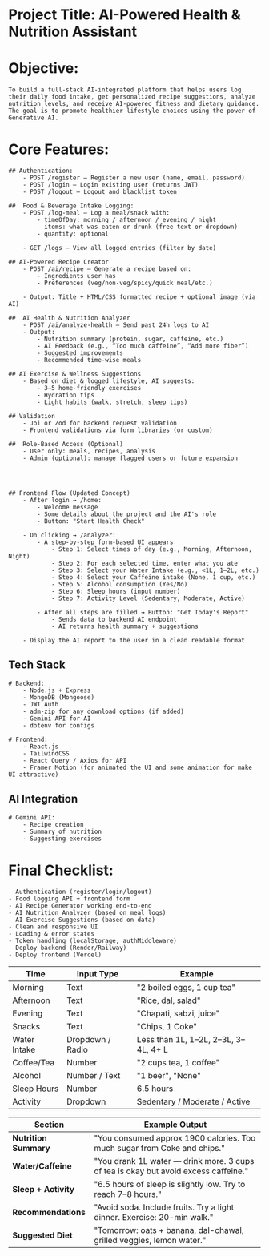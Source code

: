 # Project Title: AI-Powered Health & Nutrition Assistant

# Objective:
    To build a full-stack AI-integrated platform that helps users log their daily food intake, get personalized recipe suggestions, analyze nutrition levels, and receive AI-powered fitness and dietary guidance. The goal is to promote healthier lifestyle choices using the power of Generative AI.

#  Core Features:
    ## Authentication: 
        - POST /register – Register a new user (name, email, password)
        - POST /login – Login existing user (returns JWT)
        - POST /logout – Logout and blacklist token

    ##  Food & Beverage Intake Logging:
        - POST /log-meal – Log a meal/snack with:
            - timeOfDay: morning / afternoon / evening / night
            - items: what was eaten or drunk (free text or dropdown)
            - quantity: optional

        - GET /logs – View all logged entries (filter by date)

    ## AI-Powered Recipe Creator
        - POST /ai/recipe – Generate a recipe based on:
            - Ingredients user has
            - Preferences (veg/non-veg/spicy/quick meal/etc.)

        - Output: Title + HTML/CSS formatted recipe + optional image (via AI)

    ##  AI Health & Nutrition Analyzer
        - POST /ai/analyze-health – Send past 24h logs to AI
        - Output:
            - Nutrition summary (protein, sugar, caffeine, etc.)
            - AI Feedback (e.g., “Too much caffeine”, “Add more fiber”)
            - Suggested improvements
            - Recommended time-wise meals

    ## AI Exercise & Wellness Suggestions
        - Based on diet & logged lifestyle, AI suggests:
            - 3–5 home-friendly exercises
            - Hydration tips
            - Light habits (walk, stretch, sleep tips)

    ## Validation
        - Joi or Zod for backend request validation
        - Frontend validations via form libraries (or custom)

    ##  Role-Based Access (Optional)
        - User only: meals, recipes, analysis
        - Admin (optional): manage flagged users or future expansion

    


    ## Frontend Flow (Updated Concept)
        - After login → /home:
            - Welcome message
            - Some details about the project and the AI's role
            - Button: "Start Health Check"

        - On clicking → /analyzer:
            - A step-by-step form-based UI appears
                - Step 1: Select times of day (e.g., Morning, Afternoon, Night)
                - Step 2: For each selected time, enter what you ate
                - Step 3: Select your Water Intake (e.g., <1L, 1–2L, etc.)
                - Step 4: Select your Caffeine intake (None, 1 cup, etc.)
                - Step 5: Alcohol consumption (Yes/No)
                - Step 6: Sleep hours (input number)
                - Step 7: Activity Level (Sedentary, Moderate, Active)

            - After all steps are filled → Button: "Get Today's Report"
                - Sends data to backend AI endpoint
                - AI returns health summary + suggestions

        - Display the AI report to the user in a clean readable format


## Tech Stack
    # Backend:
        - Node.js + Express
        - MongoDB (Mongoose)
        - JWT Auth
        - adm-zip for any download options (if added)
        - Gemini API for AI
        - dotenv for configs

    # Frontend:
        - React.js
        - TailwindCSS
        - React Query / Axios for API
        - Framer Motion (for animated the UI and some animation for make UI attractive)

##  AI Integration
    # Gemini API:
        - Recipe creation
        - Summary of nutrition
        - Suggesting exercises


# Final Checklist: 
    - Authentication (register/login/logout)
    - Food logging API + frontend form
    - AI Recipe Generator working end-to-end
    - AI Nutrition Analyzer (based on meal logs)
    - AI Exercise Suggestions (based on data)
    - Clean and responsive UI
    - Loading & error states
    - Token handling (localStorage, authMiddleware)
    - Deploy backend (Render/Railway)
    - Deploy frontend (Vercel)


| Time         | Input Type       | Example                              |
| ------------ | ---------------- | ------------------------------------ |
| Morning      | Text             | "2 boiled eggs, 1 cup tea"           |
| Afternoon    | Text             | "Rice, dal, salad"                   |
| Evening      | Text             | "Chapati, sabzi, juice"              |
| Snacks       | Text             | "Chips, 1 Coke"                      |
| Water Intake | Dropdown / Radio | Less than 1L, 1–2L, 2–3L, 3–4L, 4+ L |
| Coffee/Tea   | Number           | "2 cups tea, 1 coffee"               |
| Alcohol      | Number / Text    | "1 beer", "None"                     |
| Sleep Hours  | Number           | 6.5 hours                            |
| Activity     | Dropdown         | Sedentary / Moderate / Active        |





| Section               | Example Output                                                                      |
| --------------------- | ----------------------------------------------------------------------------------- |
| **Nutrition Summary** | "You consumed approx 1900 calories. Too much sugar from Coke and chips."            |
| **Water/Caffeine**    | "You drank 1L water — drink more. 3 cups of tea is okay but avoid excess caffeine." |
| **Sleep + Activity**  | "6.5 hours of sleep is slightly low. Try to reach 7–8 hours."                       |
| **Recommendations**   | "Avoid soda. Include fruits. Try a light dinner. Exercise: 20-min walk."            |
| **Suggested Diet**    | "Tomorrow: oats + banana, dal-chawal, grilled veggies, lemon water."                |